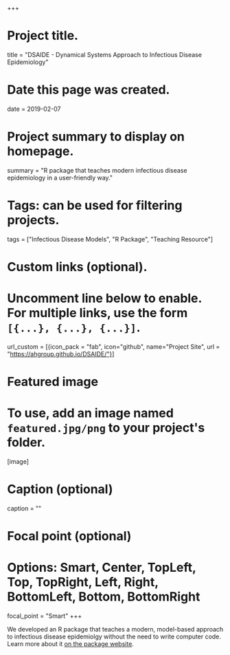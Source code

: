 +++
# Project title.
title = "DSAIDE - Dynamical Systems Approach to Infectious Disease Epidemiology"

# Date this page was created.
date = 2019-02-07

# Project summary to display on homepage.
summary = "R package that teaches modern infectious disease epidemiology in a user-friendly way."

# Tags: can be used for filtering projects.
tags = ["Infectious Disease Models", "R Package", "Teaching Resource"]

# Custom links (optional).
#   Uncomment line below to enable. For multiple links, use the form `[{...}, {...}, {...}]`.
url_custom = [{icon_pack = "fab", icon="github", name="Project Site", url = "https://ahgroup.github.io/DSAIDE/"}]


# Featured image
# To use, add an image named `featured.jpg/png` to your project's folder. 
[image]
  # Caption (optional)
  caption = ""
  # Focal point (optional)
  # Options: Smart, Center, TopLeft, Top, TopRight, Left, Right, BottomLeft, Bottom, BottomRight
  focal_point = "Smart"
+++

We developed an R package that teaches a modern, model-based approach to infectious disease epidemiolgy without the need to write computer code. Learn more about it [on the package website](https://ahgroup.github.io/DSAIDE/).
